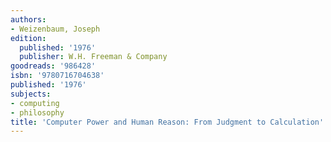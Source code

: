 ```yaml
---
authors:
- Weizenbaum, Joseph
edition:
  published: '1976'
  publisher: W.H. Freeman & Company
goodreads: '986428'
isbn: '9780716704638'
published: '1976'
subjects:
- computing
- philosophy
title: 'Computer Power and Human Reason: From Judgment to Calculation'
---
```


